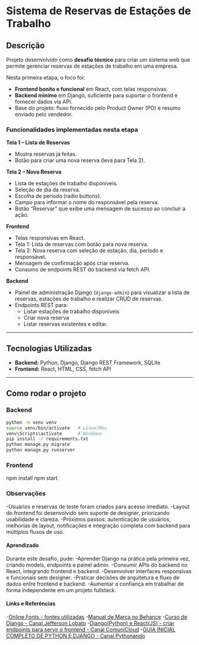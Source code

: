 # Sistema de Reservas de Estações de Trabalho

## Descrição

Projeto desenvolvido como **desafio técnico** para criar um sistema web que permite gerenciar reservas de estações de trabalho em uma empresa.

Nesta primeira etapa, o foco foi:

- **Frontend bonito e funcional** em React, com telas responsivas.
- **Backend mínimo** em Django, suficiente para suportar o frontend e fornecer dados via API.
- Base do projeto: fluxo fornecido pelo Product Owner (PO) e resumo enviado pelo vendedor.  


### Funcionalidades implementadas nesta etapa

**Tela 1 – Lista de Reservas**
- Mostra reservas já feitas.
- Botão para criar uma nova reserva (leva para Tela 2).

**Tela 2 – Nova Reserva**
- Lista de estações de trabalho disponíveis.
- Seleção de dia da reserva.
- Escolha de período (radio buttons).
- Campo para informar o nome do responsável pela reserva.
- Botão “Reservar” que exibe uma mensagem de sucesso ao concluir a ação.

**Frontend**  
- Telas responsivas em React.  
- Tela 1: Lista de reservas com botão para nova reserva.  
- Tela 2: Nova reserva com seleção de estação, dia, período e responsável.  
- Mensagem de confirmação após criar reserva.  
- Consumo de endpoints REST do backend via fetch API.  

**Backend**
- Painel de administração Django (`django-admin`) para visualizar a lista de reservas, estações de trabalho e realizar CRUD de reservas.
- Endpoints REST para:
  - Listar estações de trabalho disponíveis
  - Criar nova reserva
  - Listar reservas existentes e editar.

---


## Tecnologias Utilizadas

- **Backend:** Python, Django, Django REST Framework, SQLite
- **Frontend:** React, HTML, CSS, fetch API

---

## Como rodar o projeto

### Backend

```bash
python -m venv venv
source venv/bin/activate   # Linux/Mac
venv\Scripts\activate      # Windows
pip install -r requirements.txt
python manage.py migrate
python manage.py runserver
```

### Frontend

npm install
npm start


### Observações

-Usuários e reservas de teste foram criados para acesso imediato.
-Layout do frontend foi desenvolvido sem suporte de designer, priorizando usabilidade e clareza.
-Próximos passos: autenticação de usuários, melhorias de layout, notificações e integração completa com backend para múltiplos fluxos de uso.


#### Aprendizado

Durante este desafio, pude:
-Aprender Django na prática pela primeira vez, criando models, endpoints e painel admin.
-Consumir APIs do backend no React, integrando frontend e backend.
-Desenvolver interfaces responsivas e funcionais sem designer.
-Praticar decisões de arquitetura e fluxo de dados entre frontend e backend.
-Aumentar a confiança em trabalhar de forma independente em um projeto fullstack.


#### Links e Referências

-<a href="https://online-fonts.com/" target="_blank">Online Fonts - fontes utilizadas</a>
-<a href="https://www.behance.net/gallery/116142669/Guille-Manual-de-marca" target="_blank">Manual de Marca no Behance</a>
-<a href="https://www.youtube.com/watch?v=p5MCJLIn_is&list=PLLVddSbilcumgeyk0z6ko5U_FYPfbRO2C&index=2" target="_blank">Curso de Django - Canal Jefferson Lobato</a>
-<a href="https://www.youtube.com/watch?v=LY_-FXNVidE" target="_blank">Django(Python) e React(JS) - criar endpoints para servir o frontend - Canal ComuniCloud</a>
-<a href="https://www.youtube.com/watch?v=YW113aC8TII" target="_blank">GUIA INICIAL COMPLETO DE PYTHON E DJANGO - Canal Pythonando</a>


